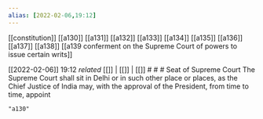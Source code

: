 ```yaml
---
alias: [2022-02-06,19:12]
---
```

[[constitution]] [[a130]] [[a131]] [[a132]] [[a133]] [[a134]] [[a135]] [[a136]] [[a137]] [[a138]] [[a139 conferment on the Supreme Court of powers to issue certain writs]]

[[2022-02-06]] 19:12 _related_ [[]] | [[]] | [[]] # # #
Seat of Supreme Court The Supreme Court shall sit in Delhi or in such other place or places, as the Chief Justice of India may, with the approval of the President, from time to time, appoint
```query
"a130"
```